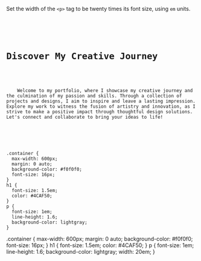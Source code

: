 Set the width of the `<p>` tag 
to be twenty times its font size, 
using `em` units.

<codeblock language="css" type="exercise" testMode="fixedInput">
<code>
<panel language="html">
<div class="container">
  <h1>Discover My Creative Journey</h1>
  <p>
    Welcome to my portfolio, where I showcase my creative journey and the culmination of my passion and skills. Through a collection of projects and designs, I aim to inspire and leave a lasting impression. Explore my work to witness the fusion of artistry and innovation, as I strive to make a positive impact through thoughtful design solutions. Let's connect and collaborate to bring your ideas to life!
  </p>
</div>
</panel>
<panel language="css">
.container {
  max-width: 600px;
  margin: 0 auto;
  background-color: #f0f0f0;
  font-size: 16px;
}
h1 {
  font-size: 1.5em;
  color: #4CAF50;
}
p {
  font-size: 1em;
  line-height: 1.6;
  background-color: lightgray;
}
</panel>
</code>

<solution>
.container {
  max-width: 600px;
  margin: 0 auto;
  background-color: #f0f0f0;
  font-size: 16px;
}
h1 {
  font-size: 1.5em;
  color: #4CAF50;
}
p {
  font-size: 1em;
  line-height: 1.6;
  background-color: lightgray;
  width: 20em;
}
</solution>
</codeblock>
